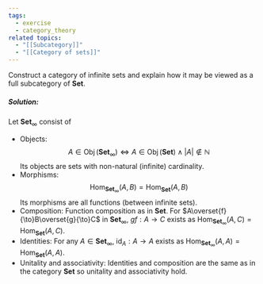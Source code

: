 ```yaml
---
tags:
  - exercise
  - category_theory
related topics:
  - "[[Subcategory]]"
  - "[[Category of sets]]"
---
```

Construct a category of infinite sets and explain how it may be viewed as a full subcategory of $\mathbf{Set}$.
##### Solution:
Let $\mathbf{Set}_\infty$ consist of
- Objects:
	$$A\in \operatorname{Obj}(\mathbf{Set}_\infty) \iff A\in \operatorname{Obj}(\mathbf{Set}) \land |A|\notin\mathbb{N}$$
	Its objects are sets with non-natural (infinite) cardinality.
- Morphisms:
	$$
	\operatorname{Hom}_{\mathbf{Set}_\infty}(A,B)
	=\operatorname{Hom}_{\mathbf{Set}}(A,B)
		$$
	Its morphisms are all functions (between infinite sets).
- Composition:
	Function composition as in $\mathbf{Set}$. For $A\overset{f}{\to}B\overset{g}{\to}C$ in $\mathbf{Set}_\infty$, $gf:A\to C$ exists as $\operatorname{Hom}_{\mathbf{Set}_\infty}(A,C)	=\operatorname{Hom}_{\mathbf{Set}}(A,C)$.
- Identities:
	For any $A\in\mathbf{Set}_\infty$, $\operatorname{id}_A: A\to A$ exists as $\operatorname{Hom}_{\mathbf{Set}_\infty}(A,A)=\operatorname{Hom}_{\mathbf{Set}}(A,A)$.
- Unitality and associativity:
	Identities and composition are the same as in the category $\mathbf{Set}$ so unitality and associativity hold.